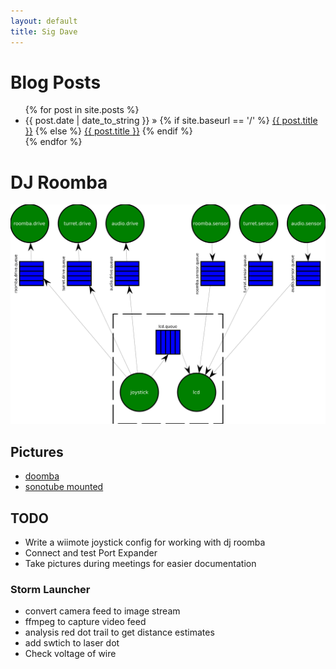 ```yaml
---
layout: default
title: Sig Dave
---
```


# Blog Posts #
  <ul class="posts">
    {% for post in site.posts %}
      <li>
        <span>{{ post.date | date_to_string }}</span> &raquo;
        {% if site.baseurl == '/' %}
            <a href="{{ post.url }}">{{ post.title }}</a>
        {% else %}
            <a href="{{ site.baseurl }}{{ post.url }}">{{ post.title }}</a>
        {% endif %}
      </li>
    {% endfor %}
  </ul>

# DJ Roomba #
![DJ Roomba Design]( /images/design.svg)
## Pictures ##
- [doomba]( /images/doomba.jpg )
- [sonotube mounted]( /images/sonotube.jpg ) 

## TODO ##
- Write a wiimote joystick config for working with dj roomba
- Connect and test Port Expander
- Take pictures during meetings for easier documentation
### Storm Launcher ###
- convert camera feed to image stream
- ffmpeg to capture video feed
- analysis red dot trail to get distance estimates
- add swtich to laser dot
 - Check voltage of wire

